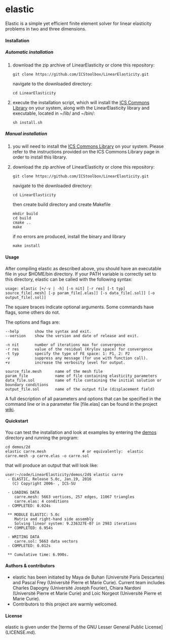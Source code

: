 # elastic
Elastic is a simple yet efficient finite element solver for linear elasticity problems in two and three dimensions.

#### Installation

##### Automatic installation

1. download the zip archive of LinearElasticity or clone this repository:

   ` git clone https://github.com/ICStoolbox/LinearElasticity.git `

   navigate to the downloaded directory: 

   ` cd LinearElasticity `

2. execute the installation script, which will install the [ICS Commons Library](https://github.com/ICStoolbox/Commons) on your system, along with the LinearElasticity library and executable, located in ~/lib/ and ~/bin/:

   ` sh install.sh `

##### Manual installation

1. you will need to install the [ICS Commons Library](https://github.com/ICStoolbox/Commons) on your system. 
Please refer to the instructions provided on the ICS Commons Library page in order to install this library.

2. download the zip archive of LinearElasticity or clone this repository:

   ` git clone https://github.com/ICStoolbox/LinearElasticity.git `

   navigate to the downloaded directory: 

   ` cd LinearElasticity `

   then create build directory and create Makefile
   ```
   mkdir build
   cd build
   cmake ..
   make
   ```

   if no errors are produced, install the binary and library

   ` make install ` 

#### Usage
After compiling elastic as described above, you should have an executable file in your $HOME/bin directory. If your PATH variable is correctly set to this directory, elastic can be called with the following syntax:

    usage: elastic [+/-v | -h] [-n nit] [-r res] [-t typ] source_file[.mesh] [-p param_file[.elas]] [-s data_file[.sol]] [-o output_file[.sol]]

The square braces indicate optional arguments. Some commands have flags, some others do not.

The options and flags are:

    --help       show the syntax and exit.
    --version    show the version and date of release and exit.

    -n nit       number of iterations max for convergence 
    -r res       value of the residual (Krylov space) for convergence
    -t typ       specify the type of FE space: 1: P1, 2: P2
    -v           suppress any message (for use with function call).
    +v           increase the verbosity level for output.

    source_file.mesh      name of the mesh file
    param_file            name of file containing elasticity parameters
    data_file.sol         name of file containing the initial solution or boundary conditions
    output_file.sol       name of the output file (displacement field)

A full description of all parameters and options that can be specified in the command line or in a parameter file [file.elas] can be found in the project [wiki](https://github.com/ICStoolbox/LinearElasticity/wiki).

#### Quickstart
You can test the installation and look at examples by entering the [demos](demos) directory and running the program:

    cd demos/2d
    elastic carre.mesh                # or equivalently:  elastic carre.mesh -p carre.elas -o carre.sol

that will produce an output that will look like:

    user:~/code/LinearElasticity/demos/2d$ elastic carre 
     - ELASTIC, Release 5.0c, Jan.19, 2016
       (C) Copyright 2006- , ICS-SU
    
     - LOADING DATA
        carre.mesh: 5663 vertices, 257 edges, 11067 triangles
        carre.elas: 4 conditions
     - COMPLETED: 0.024s

     ** MODULE ELASTIC: 5.0c
        Matrix and right-hand side assembly
        Solving linear system: 9.236327E-07 in 2983 iterations
     ** COMPLETED: 6.954s

     - WRITING DATA
        carre.sol: 5663 data vectors
     - COMPLETED: 0.012s

     ** Cumulative time: 6.990s.

#### Authors & contributors
* elastic has been initiated by Maya de Buhan (Université Paris Descartes) and Pascal Frey (Université Pierre et Marie Curie). Current team includes Charles Dapogny (Université Joseph Fourier), Chiara Nardoni (Université Pierre et Marie Curie) and Loic Norgeot (Université Pierre et Marie Curie).
* Contributors to this project are warmly welcomed. 

#### License
elastic is given under the [terms of the GNU Lesser General Public License] (LICENSE.md).
